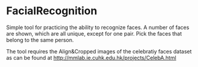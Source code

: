 # FacialRecognition

Simple tool for practicing the ability to recognize faces. A number of faces are shown, which are all unique, except for one pair. Pick the faces that belong to the same person. 

The tool requires the Align&Cropped images of the celebratiy faces dataset as can be found at http://mmlab.ie.cuhk.edu.hk/projects/CelebA.html
